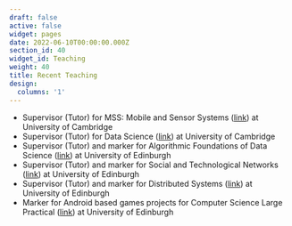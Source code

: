 ```yaml
---
draft: false
active: false
widget: pages
date: 2022-06-10T00:00:00.000Z
section_id: 40
widget_id: Teaching
weight: 40
title: Recent Teaching
design:
  columns: '1'
---
```


- Supervisor (Tutor) for MSS: Mobile and Sensor Systems ([link](https://www.cl.cam.ac.uk/teaching/2021/MobSensSys/)) at University of Cambridge
- Supervisor (Tutor) for Data Science ([link](https://www.cl.cam.ac.uk/teaching/2021/DataSci/)) at University of Cambridge
- Supervisor (Tutor) and marker for Algorithmic Foundations of Data Science ([link](http://www.drps.ed.ac.uk/19-20/dpt/cxinfr11156.htm#:~:text=Undergraduate%20Course%3A%20Algorithmic%20Foundations%20of%20Data%20Science%20(INFR11156)&text=The%20course%20aims%20to%20introduce,massive%20datasets%20of%20various%20forms)) at University of Edinburgh
- Supervisor (Tutor) and marker for Social and Technological Networks ([link](https://www.inf.ed.ac.uk/teaching/courses/stn/)) at University of Edinburgh
- Supervisor (Tutor) and marker for Distributed Systems ([link](https://www.inf.ed.ac.uk/teaching/courses/ds/)) at University of Edinburgh
- Marker for Android based games projects for Computer Science Large Practical ([link](https://www.inf.ed.ac.uk/teaching/courses/cslp/)) at University of Edinburgh
